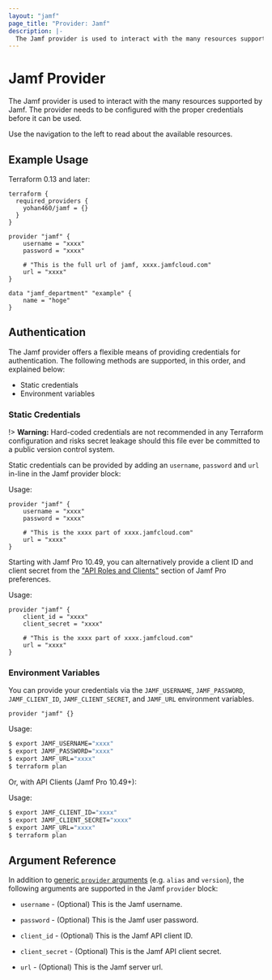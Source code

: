 ```yaml
---
layout: "jamf"
page_title: "Provider: Jamf"
description: |-
  The Jamf provider is used to interact with the many resources supported by Jamf. The provider needs to be configured with the proper credentials before it can be used.
---
```


# Jamf Provider

The Jamf provider is used to interact with the
many resources supported by Jamf. The provider needs to be configured
with the proper credentials before it can be used.

Use the navigation to the left to read about the available resources.

## Example Usage

Terraform 0.13 and later:

```hcl
terraform {
  required_providers {
    yohan460/jamf = {}
  }
}

provider "jamf" {
    username = "xxxx"
    password = "xxxx"

    # "This is the full url of jamf, xxxx.jamfcloud.com"
    url = "xxxx"
}

data "jamf_department" "example" {
    name = "hoge"
}
```

## Authentication

The Jamf provider offers a flexible means of providing credentials for
authentication. The following methods are supported, in this order, and
explained below:

- Static credentials
- Environment variables

### Static Credentials

!> **Warning:** Hard-coded credentials are not recommended in any Terraform
configuration and risks secret leakage should this file ever be committed to a
public version control system.

Static credentials can be provided by adding an `username`, `password` and `url`
in-line in the Jamf provider block:

Usage:

```hcl
provider "jamf" {
    username = "xxxx"
    password = "xxxx"

    # "This is the xxxx part of xxxx.jamfcloud.com"
    url = "xxxx"
}
```

Starting with Jamf Pro 10.49, you can alternatively provide a client ID and 
client secret from the 
["API Roles and Clients"](https://learn.jamf.com/bundle/jamf-pro-documentation-10.49.0/page/API_Roles_and_Clients.html) 
section of Jamf Pro preferences.

Usage:

```hcl
provider "jamf" {
    client_id = "xxxx"
    client_secret = "xxxx"

    # "This is the xxxx part of xxxx.jamfcloud.com"
    url = "xxxx"
}
```

### Environment Variables

You can provide your credentials via the `JAMF_USERNAME`, `JAMF_PASSWORD`, `JAMF_CLIENT_ID`, `JAMF_CLIENT_SECRET`, and
`JAMF_URL` environment variables.

```hcl
provider "jamf" {}
```

Usage:

```sh
$ export JAMF_USERNAME="xxxx"
$ export JAMF_PASSWORD="xxxx"
$ export JAMF_URL="xxxx"
$ terraform plan
```

Or, with API Clients (Jamf Pro 10.49+):

Usage:

```sh
$ export JAMF_CLIENT_ID="xxxx"
$ export JAMF_CLIENT_SECRET="xxxx"
$ export JAMF_URL="xxxx"
$ terraform plan
```

## Argument Reference

In addition to [generic `provider` arguments](https://www.terraform.io/docs/configuration/providers.html)
(e.g. `alias` and `version`), the following arguments are supported in the Jamf
 `provider` block:

* `username` - (Optional) This is the Jamf username.

* `password` - (Optional) This is the Jamf user password.

* `client_id` - (Optional) This is the Jamf API client ID.

* `client_secret` - (Optional) This is the Jamf API client secret.

* `url` - (Optional) This is the Jamf server url.
